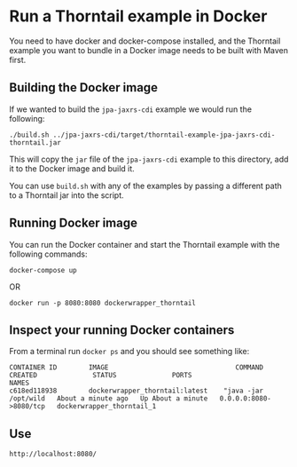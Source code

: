 # Run a Thorntail example in Docker

You need to have docker and docker-compose installed, and the Thorntail example you want to bundle in a
Docker image needs to be built with Maven first.

## Building the Docker image

If we wanted to build the `jpa-jaxrs-cdi` example we would run the following:

`./build.sh ../jpa-jaxrs-cdi/target/thorntail-example-jpa-jaxrs-cdi-thorntail.jar`

This will copy the `jar` file of the `jpa-jaxrs-cdi` example to this directory, add it to the Docker image and build it.

You can use `build.sh` with any of the examples by passing a different path to a Thorntail jar into the script.

## Running Docker image

You can run the Docker container and start the Thorntail example with the following commands:

`docker-compose up`

OR

`docker run -p 8080:8080 dockerwrapper_thorntail`

## Inspect your running Docker containers

From a terminal run `docker ps` and you should see something like:

````
CONTAINER ID        IMAGE                                COMMAND                CREATED              STATUS              PORTS                    NAMES
c618ed118938        dockerwrapper_thorntail:latest    "java -jar /opt/wild   About a minute ago   Up About a minute   0.0.0.0:8080->8080/tcp   dockerwrapper_thorntail_1
````

## Use

    http://localhost:8080/


